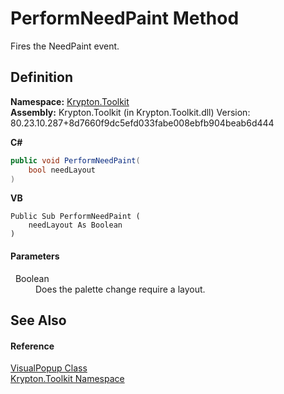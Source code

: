 # PerformNeedPaint Method


Fires the NeedPaint event.



## Definition
**Namespace:** <a href="79d2eac2-21f4-54ff-7552-b20c33c30600.md">Krypton.Toolkit</a>  
**Assembly:** Krypton.Toolkit (in Krypton.Toolkit.dll) Version: 80.23.10.287+8d7660f9dc5efd033fabe008ebfb904beab6d444

**C#**
``` C#
public void PerformNeedPaint(
	bool needLayout
)
```
**VB**
``` VB
Public Sub PerformNeedPaint ( 
	needLayout As Boolean
)
```



#### Parameters
<dl><dt>  Boolean</dt><dd>Does the palette change require a layout.</dd></dl>

## See Also


#### Reference
<a href="65480817-09a3-f777-b651-c6e7d4b29f93.md">VisualPopup Class</a>  
<a href="79d2eac2-21f4-54ff-7552-b20c33c30600.md">Krypton.Toolkit Namespace</a>  
